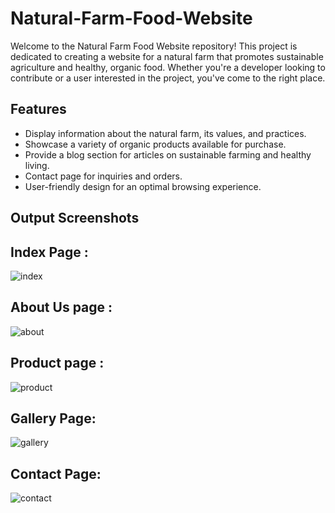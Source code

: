 # Natural-Farm-Food-Website


Welcome to the Natural Farm Food Website repository! This project is dedicated to creating a website for a natural farm that promotes sustainable agriculture and healthy, organic food. Whether you're a developer looking to contribute or a user interested in the project, you've come to the right place.

## Features

- Display information about the natural farm, its values, and practices.
- Showcase a variety of organic products available for purchase.
- Provide a blog section for articles on sustainable farming and healthy living.
- Contact page for inquiries and orders.
- User-friendly design for an optimal browsing experience.

## Output Screenshots
## Index Page : 
![index](https://github.com/PMManikandan/-Natural-Farm-Food-Website/assets/101463689/b811c262-cf74-4144-bc77-1534df0c91a1)

## About Us page :
![about](https://github.com/PMManikandan/-Natural-Farm-Food-Website/assets/101463689/243cbcd7-0472-4723-a54e-891fb1c5be48)

## Product page :
![product](https://github.com/PMManikandan/-Natural-Farm-Food-Website/assets/101463689/250b110a-d92a-4fd1-9fde-3149ad2ecc78)

## Gallery Page:
![gallery](https://github.com/PMManikandan/-Natural-Farm-Food-Website/assets/101463689/03e1133d-db1a-4cd7-a27c-53d3ff8fef06)

## Contact Page:
![contact](https://github.com/PMManikandan/-Natural-Farm-Food-Website/assets/101463689/135a7381-e0f4-4b4b-b3da-9388226fbecf)
